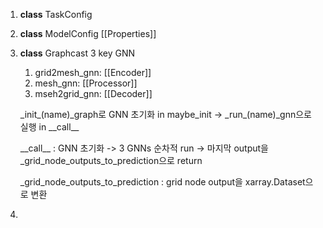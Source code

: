 1. **class** TaskConfig
2. **class** ModelConfig
   [[Properties]]  
3. **class** Graphcast
   3 key GNN
	1) grid2mesh_gnn: [[Encoder]]
	2) mesh_gnn: [[Processor]]
	3) mseh2grid_gnn: [[Decoder]]
	   
	\_init\_(name)\_graph로 GNN 초기화 in maybe_init
	-> \_run\_(name)\_gnn으로 실행 in \_\_call\_\_
	
	\_\_call\_\_
	: GNN 초기화 -> 3 GNNs 순차적 run -> 마지막 output을 \_grid\_node\_outputs\_to\_prediction으로 return
	
	\_grid\_node\_outputs\_to\_prediction
	: grid node output을 xarray.Dataset으로 변환
	
4. 